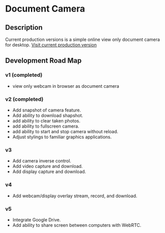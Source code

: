 # Document Camera

## Description
Current production versions is a simple online view only document camera for desktop.
[Visit current production version](https://apps4everyone.tech/apps/doc-cam/index.html)

## Development Road Map

  ### v1 (completed)
  - view only webcam in browser as document camera
  
  ### v2 (completed)
  - Add snapshot of camera feature.
  - Add ability to download shapshot.
  - add ability to clear taken photos.
  - add ability to fullscreen camera.
  - add ability to start and stop camera without reload.
  - Adjust stylings to familiar graphics applications.

  ### v3
  - Add camera inverse control.
  - Add video capture and download.
  - Add display capture and download.

  ### v4
  - Add webcam/display overlay stream, record, and download.

  ### v5
  - Integrate Google Drive.
  - Add ability to share screen between computers with WebRTC.
  
    
